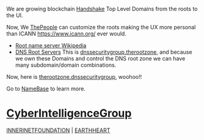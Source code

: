 
We are growing blockchain [Handshake](https:.//handshake.org/) Top Level Domains from the roots to the UI. 

Now, We [ThePeople](http://we.thepeople/) can customize the roots making the UX more personal than ICANN https://www.icann.org/ ever would.

- [Root name server Wikipedia](https://en.wikipedia.org/wiki/Root_name_server)
- [DNS Root Servers](https://securitytrails.com/blog/dns-root-servers)
This is [dnssecuritygroup.therootzone](http://dnssecuritygroup.therootzone/), and because we own these Domains and control the DNS root zone we can have many subdomain/domain combinations. 

Now, here is [therootzone.dnssecuritygroup](http://therootzone.dnssecuritygroup), woohoo!!

Go to [NameBase](https://www.namebase.io/blog/tutorial-1-what-is-handshake-and-hns/) to learn more.


# [CyberIntelligenceGroup](http://masterthyself.cyberintelligencegroup/) 

[INNERINETFOUNDATION](http://official.innerinetfoundation/) | [EARTHHEART](http://heartearth.earthheart/)
